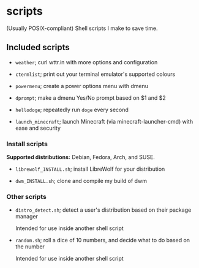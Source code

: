 # scripts

(Usually POSIX-compliant) Shell scripts I make to save time.

## Included scripts

* `weather`; curl wttr.in with more options and configuration

* `ctermlist`; print out your terminal emulator's supported colours

* `powermenu`; create a power options menu with dmenu

* `dprompt`; make a dmenu Yes/No prompt based on $1 and $2

* `hellodoge`; repeatedly run `doge` every second

* `launch_minecraft`; launch Minecraft (via minecraft-launcher-cmd) with ease and security

### Install scripts

**Supported distributions:** Debian, Fedora, Arch, and SUSE.

* `librewolf_INSTALL.sh`; install LibreWolf for your distribution

* `dwm_INSTALL.sh`; clone and compile my build of dwm

### Other scripts

* `distro_detect.sh`; detect a user's distribution based on their package manager

    Intended for use inside another shell script
    
* `random.sh`; roll a dice of 10 numbers, and decide what to do based on the number

    Intended for use inside another shell script
